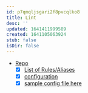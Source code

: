 ```yaml
---
id: p7qmqljsgari2f8pvcqlko8
title: Lint
desc: ''
updated: 1641411999589
created: 1641105063924
stub: false
isDir: false
---
```



- [Repo](https://github.com/DavidAnson/markdownlint#optionsconfig)
  - [x] [List of Rules/Aliases](https://github.com/DavidAnson/markdownlint#rules--aliases) 
  - [x] [configuration](https://github.com/DavidAnson/markdownlint#configuration)
  - [x] [sample config file here](https://github.com/github/super-linter/blob/master/TEMPLATES/.markdown-lint.yml) 
